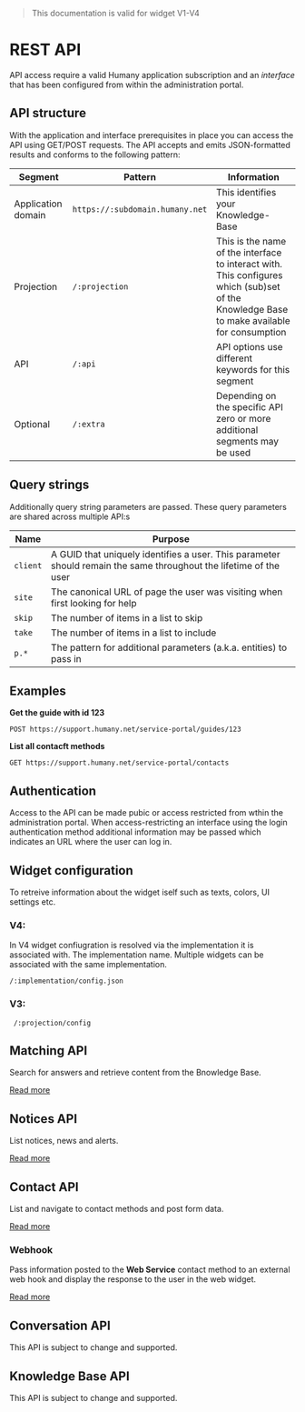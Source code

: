 > This documentation is valid for widget V1-V4

# REST API

API access require a valid Humany application subscription and an *interface* that has been configured from within the administration portal.

## API structure

With the application and interface prerequisites in place you can access the API using GET/POST requests. The API accepts and emits JSON-formatted results and conforms to the following pattern:

| Segment               | Pattern           | Information     |
|-----------------------|-------------------|-----------------|
| Application domain    | ```https://:subdomain.humany.net``` | This identifies your Knowledge-Base |
| Projection            | ```/:projection```                  | This is the name of the interface to interact with. This configures which (sub)set of the Knowledge Base to make available for consumption |
| API                   | ```/:api```                         | API options use different keywords for this segment |
| Optional              | ```/:extra```                       | Depending on the specific API zero or more additional segments may be used |

## Query strings

Additionally query string parameters are passed. These query parameters are shared across multiple API:s

| Name   | Purpose |
|--------|---------|
| ```client```     | A GUID that uniquely identifies a user. This parameter should remain the same throughout the lifetime of the user |
| ```site```       | The canonical URL of page the user was visiting when first looking for help |
| ```skip```       | The number of items in a list to skip |
| ```take```       | The number of items in a list to include |
| ```p.*```        | The pattern for additional parameters (a.k.a. entities) to pass in |

## Examples

**Get the guide with id 123**

```
POST https://support.humany.net/service-portal/guides/123
```

**List all contacft methods**

```
GET https://support.humany.net/service-portal/contacts
```

## Authentication

Access to the API can be made pubic or access restricted from wthin the administration portal. When access-restricting an interface using the login authentication method additional information may be passed which indicates an URL where the user can log in. 

## Widget configuration

To retreive information about the widget iself such as texts, colors, UI settings etc.

### V4:

In V4 widget confiugration is resolved via the implementation it is associated with. The implementation name. Multiple widgets can be associated with the same implementation.

```
/:implementation/config.json
```

### V3:
```
 /:projection/config
```

## Matching API

Search for answers and retrieve content from the Bnowledge Base.

[Read more](matching.md)

## Notices API

List notices, news and alerts.

[Read more](notices.md)

## Contact API

List and navigate to contact methods and post form data.

[Read more](contact.md)

### Webhook

Pass information posted to the **Web Service** contact method to an external web hook and display the response to the user in the web widget.

[Read more](webhook.md)

## Conversation API

This API is subject to change and supported.

## Knowledge Base API

This API is subject to change and supported.
